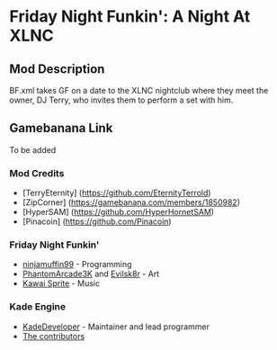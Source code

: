 # Friday Night Funkin': A Night At XLNC

## Mod Description
BF.xml takes GF on a date to the XLNC nightclub where they meet the owner, DJ Terry, who invites them to perform a set with him.

## Gamebanana Link
To be added

### Mod Credits
- [TerryEternity] (https://github.com/EternityTerrold)
- [ZipCorner] (https://gamebanana.com/members/1850982)
- [HyperSAM] (https://github.com/HyperHornetSAM)
- [Pinacoin] (https://github.com/Pinacoin)

### Friday Night Funkin'
 - [ninjamuffin99](https://twitter.com/ninja_muffin99) - Programming
 - [PhantomArcade3K](https://twitter.com/phantomarcade3k) and [Evilsk8r](https://twitter.com/evilsk8r) - Art
 - [Kawai Sprite](https://twitter.com/kawaisprite) - Music

### Kade Engine
- [KadeDeveloper](https://twitter.com/KadeDeveloper) - Maintainer and lead programmer
- [The contributors](https://github.com/KadeDev/Kade-Engine/graphs/contributors)
